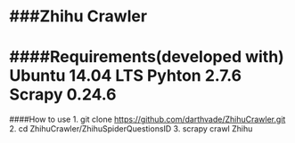 ###Zhihu Crawler
================

####Requirements(developed with)
	Ubuntu 14.04 LTS
	Pyhton 2.7.6
	Scrapy 0.24.6
================

####How to use
	1. git clone https://github.com/darthvade/ZhihuCrawler.git
	2. cd ZhihuCrawler/ZhihuSpiderQuestionsID
	3. scrapy crawl Zhihu


